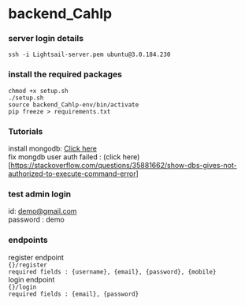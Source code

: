 # backend_Cahlp


### server login details  
`ssh -i Lightsail-server.pem ubuntu@3.0.184.230` 

### install the required packages  
`chmod +x setup.sh`  
`./setup.sh`  
`source backend_Cahlp-env/bin/activate`  
`pip freeze > requirements.txt`  

### Tutorials  
install mongodb: [Click here](https://www.cherryservers.com/blog/how-to-install-and-start-using-mongodb-on-ubuntu-20-04)  
fix mongdb user auth failed : (click here)[https://stackoverflow.com/questions/35881662/show-dbs-gives-not-authorized-to-execute-command-error]  

### test admin login  
id: demo@gmail.com  
password : demo  

### endpoints  
register endpoint  
`{}/register`  
`required fields : {username}, {email}, {password}, {mobile}`  
login endpoint  
`{}/login`  
`required fields : {email}, {password}`